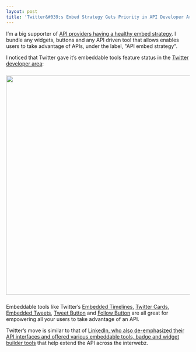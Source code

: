 ```yaml
---
layout: post
title: 'Twitter&#039;s Embed Strategy Gets Priority in API Developer Area'
---
```

<p>I&rsquo;m a big supporter of <a title="API providers having a healthy embed strategy" href="/2011/05/04/does-your-e-commerce-marketplace-have-an-embed-strategy/">API providers having a healthy embed strategy</a>.  I bundle any widgets, buttons and any API driven tool that allows enables users to take advantage of APIs, under the label, "API embed strategy".</p>
<p>I noticed that Twitter gave it&rsquo;s embeddable tools feature status in the <a href="https://dev.twitter.com/">Twitter developer area</a>:</p>
<p><a href="https://dev.twitter.com/" target="_blank"><img style="display: block; margin-left: auto; margin-right: auto; padding-top: 10px; padding-bottom: 10px;" src="https://s3.amazonaws.com/kinlane-productions/twitter/Twitter-Developers-Embed.png" alt="" width="600" /></a></p>
<p>Embeddable tools like Twitter&rsquo;s <a href="https://dev.twitter.com/docs/embedded-timelines">Embedded Timelines</a>, <a href="https://dev.twitter.com/docs/cards">Twitter Cards</a>, <a href="https://dev.twitter.com/docs/embedded-tweets">Embedded Tweets</a>, <a href="https://dev.twitter.com/docs/tweet-button">Tweet Button</a> and <a href="https://dev.twitter.com/docs/follow-button">Follow Button</a> are all great for empowering all your users to take advantage of an API.</p>
<p>Twitter&rsquo;s move is similar to that of <a href="/2011/04/13/linkedin-api-platform-and-the-evolution-of-the-api/">LinkedIn, who also de-emphasized their API interfaces and offered various embeddable tools, badge and widget builder tools</a> that help extend the API across the interwebz.</p>